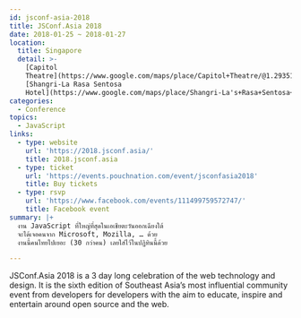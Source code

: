 ```yaml
---
id: jsconf-asia-2018
title: JSConf.Asia 2018
date: 2018-01-25 ~ 2018-01-27
location:
  title: Singapore
  detail: >-
    [Capitol
    Theatre](https://www.google.com/maps/place/Capitol+Theatre/@1.2935154,103.8491291,17z/data=!3m2!4b1!5s0x31da19a6aee41b9b:0xdd2c699900dbf180!4m5!3m4!1s0x31da19a41e0fc24d:0x6ede36ccc2300a68!8m2!3d1.29351!4d103.8513178);
    [Shangri-La Rasa Sentosa
    Hotel](https://www.google.com/maps/place/Shangri-La's+Rasa+Sentosa+Resort+%26+Spa,+Singapore/@1.2577265,103.80783,17z/data=!4m16!1m10!4m9!1m0!1m6!1m2!1s0x31da1bf0985ea1ed:0xb36c305d75a03941!2s101+Siloso+Road,+Shangri-La's+Rasa+Sentosa+Resort+%26+Spa,+Singapore,+Singapore+098970!2m2!1d103.8100187!2d1.2577211!3e0!3m4!1s0x31da1bf0985ea1ed:0xb36c305d75a03941!8m2!3d1.2577211!4d103.8100187)
categories:
  - Conference
topics:
  - JavaScript
links:
  - type: website
    url: 'https://2018.jsconf.asia/'
    title: 2018.jsconf.asia
  - type: ticket
    url: 'https://events.pouchnation.com/event/jsconfasia2018'
    title: Buy tickets
  - type: rsvp
    url: 'https://www.facebook.com/events/111499759572747/'
    title: Facebook event
summary: |+
  งาน JavaScript ที่ใหญ่ที่สุดในเอเชียตะวันออกเฉียงใต้
  จะได้เจอคนจาก Microsoft, Mozilla, … ด้วย
  งานนี้คนไทยไปเยอะ (30 กว่าคน) เลยใส่ไว้ในปฏิทินนี้ด้วย

---
```

JSConf.Asia 2018 is a 3 day long celebration of the web technology and design. It is the sixth edition of Southeast Asia’s most influential community event from developers for developers with the aim to educate, inspire and entertain around open source and the web.
